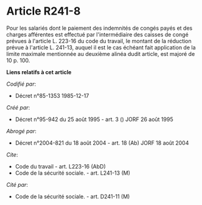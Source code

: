 # Article R241-8

Pour les salariés dont le paiement des indemnités de congés payés et des charges afférentes est effectué par l'intermédiaire
des caisses de congé prévues à l'article L. 223-16 du code du travail, le montant de la réduction prévue à l'article L.
241-13, auquel il est le cas échéant fait application de la limite maximale mentionnée au deuxième alinéa dudit article, est
majoré de 10 p. 100.

**Liens relatifs à cet article**

_Codifié par_:

  - Décret n°85-1353 1985-12-17

_Créé par_:

  - Décret n°95-942 du 25 août 1995 - art. 3 () JORF 26 août 1995

_Abrogé par_:

  - Décret n°2004-821 du 18 août 2004 - art. 18 (Ab) JORF 18 août 2004

_Cite_:

  - Code du travail - art. L223-16 (AbD)
  - Code de la sécurité sociale. - art. L241-13 (M)

_Cité par_:

  - Code de la sécurité sociale. - art. D241-11 (M)
